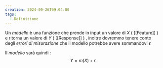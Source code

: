 ```yaml
---
creation: 2024-09-26T09:04:00
tags:
  - Definizione
---
```

Un *modello* è una funzione che prende in input un valore di $X$ ( [[Feature]] ) e ritorna un valore di $Y$ ( [[Response]] ) , inoltre dovremmo tenere conto degli *errori di misurazione* che il modello potrebbe avere sommandovi $\epsilon$ 

Il *modello* sarà quindi :
$$Y = m(X)+\epsilon$$

